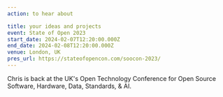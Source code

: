 ```yaml
---
action: to hear about

title: your ideas and projects
event: State of Open 2023
start_date: 2024-02-07T12:20:00.000Z
end_date: 2024-02-08T12:20:00.000Z
venue: London, UK
pres_url: https://stateofopencon.com/soocon-2023/
---
```


Chris is back at the UK's Open Technology Conference for Open Source Software, Hardware, Data,  Standards, & AI.